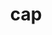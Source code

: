 ---
category: 3-letters
denotation: null
name: cap
reference_link: https://www.etymonline.com/word/cap
root_language: null
root_name: null
title: cap
type: free
word_sums:
- respelling: cap
  sum: 'Cap + '
---
